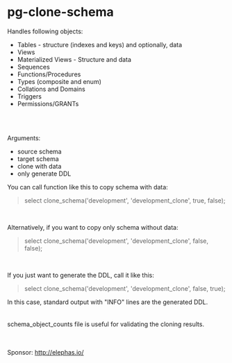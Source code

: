 # pg-clone-schema

Handles following objects:

* Tables - structure (indexes and keys) and optionally, data
* Views
* Materialized Views - Structure and data
* Sequences
* Functions/Procedures
* Types (composite and enum)
* Collations and Domains
* Triggers
* Permissions/GRANTs

<br/>
<br/>

Arguments:
* source schema
* target schema
* clone with data
* only generate DDL

You can call function like this to copy schema with data:
<br/>
>select clone_schema('development', 'development_clone', true, false);
<br/>

Alternatively, if you want to copy only schema without data:
<br/>
>select clone_schema('development', 'development_clone', false, false);
<br/>

If you just want to generate the DDL, call it like this:
<br/>
>select clone_schema('development', 'development_clone', false, true);

In this case, standard output with "INFO" lines are the generated DDL.
<br/><br/><br/>
schema_object_counts file is useful for validating the cloning results.
<br/><br/><br/>


Sponsor:
 http://elephas.io/
